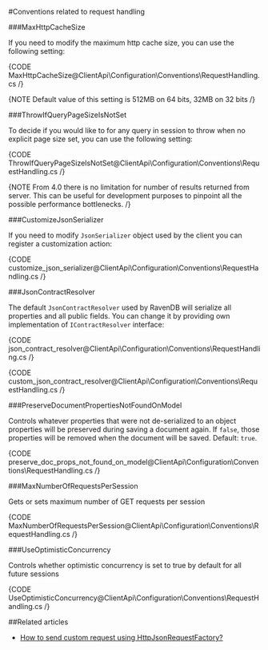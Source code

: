 ﻿#Conventions related to request handling

###MaxHttpCacheSize

If you need to modify the maximum http cache size, you can use the following setting:

{CODE MaxHttpCacheSize@ClientApi\Configuration\Conventions\RequestHandling.cs /}

{NOTE Default value of this setting is 512MB on 64 bits, 32MB on 32 bits /}

###ThrowIfQueryPageSizeIsNotSet

To decide if you would like to for any query in session to throw when no explicit page size set, you can use the following setting:

{CODE ThrowIfQueryPageSizeIsNotSet@ClientApi\Configuration\Conventions\RequestHandling.cs /}

{NOTE From 4.0 there is no limitation for number of results returned from server. This can be useful for development purposes to pinpoint all the possible performance bottlenecks. /}

###CustomizeJsonSerializer

If you need to modify `JsonSerializer` object used by the client you can register a customization action:

{CODE customize_json_serializer@ClientApi\Configuration\Conventions\RequestHandling.cs /}

###JsonContractResolver

The default `JsonContractResolver` used by RavenDB will serialize all properties and all public fields. You can change it by providing own implementation of `IContractResolver` interface:

{CODE json_contract_resolver@ClientApi\Configuration\Conventions\RequestHandling.cs /}

{CODE custom_json_contract_resolver@ClientApi\Configuration\Conventions\RequestHandling.cs /}

###PreserveDocumentPropertiesNotFoundOnModel

Controls whatever properties that were not de-serialized to an object properties will be preserved 
during saving a document again. If `false`, those properties will be removed when the document will be saved. Default: `true`.

{CODE preserve_doc_props_not_found_on_model@ClientApi\Configuration\Conventions\RequestHandling.cs /}

###MaxNumberOfRequestsPerSession

Gets or sets maximum number of GET requests per session

{CODE MaxNumberOfRequestsPerSession@ClientApi\Configuration\Conventions\RequestHandling.cs /}

###UseOptimisticConcurrency

Controls whether optimistic concurrency is set to true by default for all future sessions

{CODE UseOptimisticConcurrency@ClientApi\Configuration\Conventions\RequestHandling.cs /}

##Related articles

- [How to send custom request using HttpJsonRequestFactory?](../../how-to/send-custom-request-using-httpjsonrequestfactory)
